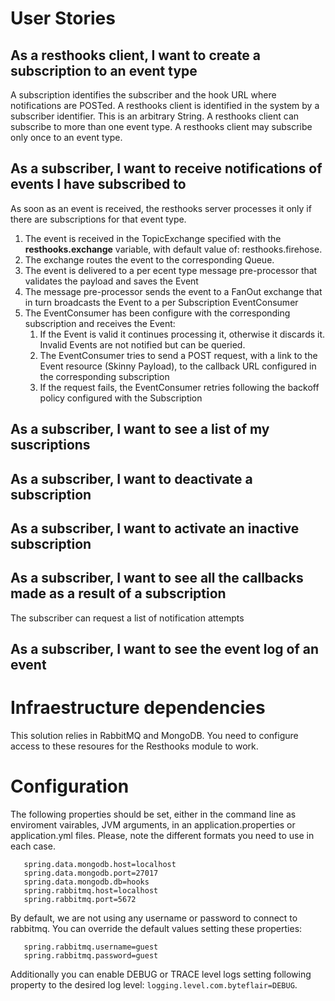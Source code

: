 # User Stories

## As a resthooks client, I want to create a subscription to an event type
A subscription identifies the subscriber and the hook URL where notifications are POSTed.
A resthooks client is identified in the system by a subscriber identifier. This is an arbitrary String.
A resthooks client can subscribe to more than one event type.
A resthooks client may subscribe only once to an event type.

## As a subscriber, I want to receive notifications of events I have subscribed to
As soon as an event is received, the resthooks server processes it only if there are subscriptions for that event type.

1. The event is received in the TopicExchange specified with the **resthooks.exchange** variable, with default value of: resthooks.firehose.
2. The exchange routes the event to the corresponding Queue.
3. The event is delivered to a per ecent type message pre-processor that validates the payload and saves the Event
4. The message pre-processor sends the event to a FanOut exchange that in turn broadcasts the Event to a per Subscription EventConsumer
5. The EventConsumer has been configure with the corresponding subscription and receives the Event:
    1. If the Event is valid it continues processing it, otherwise it discards it. Invalid Events are not notified but can be queried.
    2. The EventConsumer tries to send a POST request, with a link to the Event resource (Skinny Payload), to the callback URL configured in the corresponding subscription
    3. If the request fails, the EventConsumer retries following the backoff policy configured with the Subscription
   
## As a subscriber, I want to see a list of my suscriptions


## As a subscriber, I want to deactivate a subscription


## As a subscriber, I want to activate an inactive subscription



## As a subscriber, I want to see all the callbacks made as a result of a subscription

The subscriber can request a list of notification attempts  

## As a subscriber, I want to see the event log of an event

# Infraestructure dependencies

This solution relies in RabbitMQ and MongoDB. You need to configure access to these resoures for the Resthooks module to work.

# Configuration

The following properties should be set, either in the command line as enviroment vairables, JVM arguments, in an application.properties or application.yml files. Please, note the different formats you need to use in each case.

```
   spring.data.mongodb.host=localhost
   spring.data.mongodb.port=27017
   spring.data.mongodb.db=hooks 
   spring.rabbitmq.host=localhost 
   spring.rabbitmq.port=5672
```

By default, we are not using any username or password to connect to rabbitmq. You can override the default values setting these properties:

```
   spring.rabbitmq.username=guest
   spring.rabbitmq.password=guest
```

Additionally you can enable DEBUG or TRACE level logs setting following property to the desired log level: `logging.level.com.byteflair=DEBUG`.
